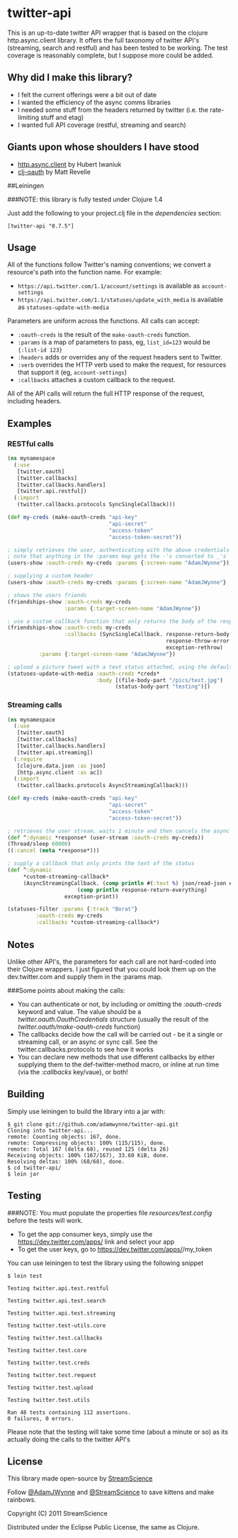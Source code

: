 # twitter-api

This is an up-to-date twitter API wrapper that is based on the clojure http.async.client library. It offers the full taxonomy of twitter API's (streaming, search and restful) and has been tested to be working. The test coverage is reasonably complete, but I suppose more could be added.

## Why did I make this library?
* I felt the current offerings were a bit out of date
* I wanted the efficiency of the async comms libraries
* I needed some stuff from the headers returned by twitter (i.e. the rate-limiting stuff and etag)
* I wanted full API coverage (restful, streaming and search)

## Giants upon whose shoulders I have stood

* [http.async.client](https://github.com/neotyk/http.async.client) by Hubert Iwaniuk
* [clj-oauth](https://github.com/mattrepl/clj-oauth) by Matt Revelle

##Leiningen

###NOTE: this library is fully tested under Clojure 1.4

Just add the following to your project.clj file in the _dependencies_ section:

```
[twitter-api "0.7.5"]
```

## Usage

All of the functions follow Twitter's naming conventions; we convert a resource's path into the function name. For example:

* `https://api.twitter.com/1.1/account/settings` is available as `account-settings`
* `https://api.twitter.com/1.1/statuses/update_with_media` is available as `statuses-update-with-media`

Parameters are uniform across the functions. All calls can accept:

* `:oauth-creds` is the result of the `make-oauth-creds` function.
* `:params` is a map of parameters to pass, eg, `list_id=123` would be `{:list-id 123}`
* `:headers` adds or overrides any of the request headers sent to Twitter.
* `:verb` overrides the HTTP verb used to make the request, for resources that support it (eg, `account-settings`)
* `:callbacks` attaches a custom callback to the request.

All of the API calls will return the full HTTP response of the request, including headers.

## Examples

### RESTful calls

```clojure
(ns mynamespace
  (:use
   [twitter.oauth]
   [twitter.callbacks]
   [twitter.callbacks.handlers]
   [twitter.api.restful])
  (:import
   (twitter.callbacks.protocols SyncSingleCallback)))

(def my-creds (make-oauth-creds "api-key"
                                "api-secret"
                                "access-token"
                                "access-token-secret"))

; simply retrieves the user, authenticating with the above credentials
; note that anything in the :params map gets the -'s converted to _'s
(users-show :oauth-creds my-creds :params {:screen-name "AdamJWynne"})

; supplying a custom header
(users-show :oauth-creds my-creds :params {:screen-name "AdamJWynne"} :headers {:x-blah-blah "value"})

; shows the users friends
(friendships-show :oauth-creds my-creds 
                  :params {:target-screen-name "AdamJWynne"})

; use a custom callback function that only returns the body of the response
(friendships-show :oauth-creds my-creds
                  :callbacks (SyncSingleCallback. response-return-body 
                                                  response-throw-error
                                                  exception-rethrow)      
	      :params {:target-screen-name "AdamJWynne"})

; upload a picture tweet with a text status attached, using the default sync-single callback
(statuses-update-with-media :oauth-creds *creds*
                            :body [(file-body-part "/pics/test.jpg")
                                  (status-body-part "testing")])

```

### Streaming calls

```clojure
(ns mynamespace
  (:use
   [twitter.oauth]
   [twitter.callbacks]
   [twitter.callbacks.handlers]
   [twitter.api.streaming])
  (:require
   [clojure.data.json :as json]
   [http.async.client :as ac])
  (:import
   (twitter.callbacks.protocols AsyncStreamingCallback)))

(def my-creds (make-oauth-creds "api-key"
                                "api-secret"
                                "access-token"
                                "access-token-secret"))

; retrieves the user stream, waits 1 minute and then cancels the async call
(def ^:dynamic *response* (user-stream :oauth-creds my-creds))
(Thread/sleep 60000)
((:cancel (meta *response*)))

; supply a callback that only prints the text of the status
(def ^:dynamic 
     *custom-streaming-callback* 
     (AsyncStreamingCallback. (comp println #(:text %) json/read-json #(str %2)) 
     		 	      (comp println response-return-everything)
			      exception-print))

(statuses-filter :params {:track "Borat"}
		 :oauth-creds my-creds
		 :callbacks *custom-streaming-callback*)

```

## Notes

Unlike other API's, the parameters for each call are not hard-coded into their Clojure wrappers. I just figured that you could look them up on the dev.twitter.com and supply them in the :params map.

###Some points about making the calls:

* You can authenticate or not, by including or omitting the _:oauth-creds_ keyword and value. The value should be a _twitter.oauth.OauthCredentials_ structure (usually the result of the _twitter.oauth/make-oauth-creds_ function)
* The callbacks decide how the call will be carried out - be it a single or streaming call, or an async or sync call. See the twitter.callbacks.protocols to see how it works
* You can declare new methods that use different callbacks by either supplying them to the def-twitter-method macro, or inline at run time (via the _:callbacks_ key/vaue), or both!

## Building

Simply use leiningen to build the library into a jar with:

```
$ git clone git://github.com/adamwynne/twitter-api.git
Cloning into twitter-api...
remote: Counting objects: 167, done.
remote: Compressing objects: 100% (115/115), done.
remote: Total 167 (delta 68), reused 125 (delta 26)
Receiving objects: 100% (167/167), 33.60 KiB, done.
Resolving deltas: 100% (68/68), done.
$ cd twitter-api/
$ lein jar
```

## Testing

###NOTE:
You must populate the properties file *resources/test.config* before the tests will work. 

* To get the app consumer keys, simply use the https://dev.twitter.com/apps/<app-id> link and select your app
* To get the user keys, go to https://dev.twitter.com/apps/<app-id>/my_token

You can use leiningen to test the library using the following snippet

```
$ lein test

Testing twitter.api.test.restful

Testing twitter.api.test.search

Testing twitter.api.test.streaming

Testing twitter.test-utils.core

Testing twitter.test.callbacks

Testing twitter.test.core

Testing twitter.test.creds

Testing twitter.test.request

Testing twitter.test.upload

Testing twitter.test.utils

Ran 48 tests containing 112 assertions.
0 failures, 0 errors.
```

Please note that the testing will take some time (about a minute or so) as its actually doing the calls to the twitter API's

## License

This library made open-source by [StreamScience](http://streamscience.co)

Follow [@AdamJWynne](http://twitter.com/#!/adamjwynne) and [@StreamScience](http://twitter.com/#!/streamscience) to save kittens and make rainbows.

Copyright (C) 2011 StreamScience

Distributed under the Eclipse Public License, the same as Clojure.
